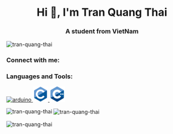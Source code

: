 <h1 align="center">Hi 👋, I'm Tran Quang Thai</h1>
<h3 align="center">A student from VietNam</h3>

<p align="left"> <img src="https://komarev.com/ghpvc/?username=tran-quang-thai&label=Profile%20views&color=0e75b6&style=flat" alt="tran-quang-thai" /> </p>

<h3 align="left">Connect with me:</h3>
<p align="left">
</p>

<h3 align="left">Languages and Tools:</h3>
<p align="left"> <a href="https://www.arduino.cc/" target="_blank" rel="noreferrer"> <img src="https://cdn.worldvectorlogo.com/logos/arduino-1.svg" alt="arduino" width="40" height="40"/> </a> <a href="https://www.cprogramming.com/" target="_blank" rel="noreferrer"> <img src="https://raw.githubusercontent.com/devicons/devicon/master/icons/c/c-original.svg" alt="c" width="40" height="40"/> </a> <a href="https://www.w3schools.com/cpp/" target="_blank" rel="noreferrer"> <img src="https://raw.githubusercontent.com/devicons/devicon/master/icons/cplusplus/cplusplus-original.svg" alt="cplusplus" width="40" height="40"/> </a> </p>

<p><img align="left" src="https://github-readme-stats.vercel.app/api/top-langs?username=tran-quang-thai&show_icons=true&locale=en&layout=compact" alt="tran-quang-thai" /></p>

<p>&nbsp;<img align="center" src="https://github-readme-stats.vercel.app/api?username=tran-quang-thai&show_icons=true&locale=en" alt="tran-quang-thai" /></p>

<p><img align="center" src="https://github-readme-streak-stats.herokuapp.com/?user=tran-quang-thai&" alt="tran-quang-thai" /></p>
